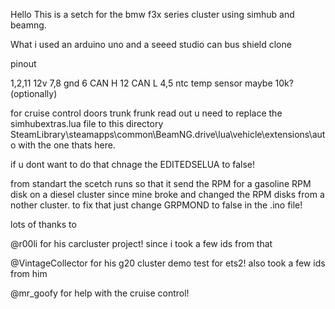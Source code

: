 Hello This is a setch for the bmw f3x series cluster using simhub and beamng.

What i used
an arduino uno and a seeed studio can bus shield clone

pinout

1,2,11 12v
7,8 gnd
6 CAN H
12 CAN L
4,5 ntc temp sensor maybe 10k? (optionally)

for cruise control doors trunk frunk read out u need to replace the simhubextras.lua file to this directory SteamLibrary\steamapps\common\BeamNG.drive\lua\vehicle\extensions\auto with the one thats here.

if u dont want to do that chnage the EDITEDSELUA to false!

from standart the scetch runs so that it send the RPM for a gasoline RPM disk on a diesel cluster since mine broke and changed the RPM disks from a nother cluster.
to fix that just change GRPMOND to false in the .ino file!

lots of thanks to 

@r00li for his carcluster project! since i took a few ids from that

@VintageCollector for his g20 cluster demo test for ets2! also took a few ids from him

@mr_goofy for help with the cruise control!
